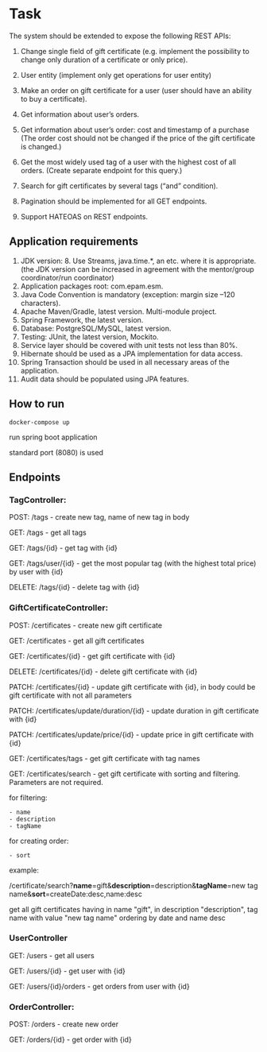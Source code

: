 # Task

The system should be extended to expose the following REST APIs:
1. Change single field of gift certificate (e.g. implement the possibility to change only duration of a certificate or only price).
2. User entity  (implement only get operations for user entity)

3. Make an order on gift certificate for a user (user should have an ability to buy a certificate).
4. Get information about user’s orders.
5. Get information about user’s order: cost and timestamp of a purchase (The order cost should not be changed if the price of the gift certificate is changed.)
6. Get the most widely used tag of a user with the highest cost of all orders. (Create separate endpoint for this query.)
7. Search for gift certificates by several tags (“and” condition).
8. Pagination should be implemented for all GET endpoints. 
9. Support HATEOAS on REST endpoints.






## Application requirements
1. JDK version: 8. Use Streams, java.time.*, an etc. where it is appropriate. (the JDK version can be increased in agreement with the mentor/group coordinator/run coordinator)
2. Application packages root: com.epam.esm.
3. Java Code Convention is mandatory (exception: margin size –120 characters).
4. Apache Maven/Gradle, latest version. Multi-module project.
5. Spring Framework, the latest version.
6. Database: PostgreSQL/MySQL, latest version.
7. Testing: JUnit, the latest version, Mockito.
8. Service layer should be covered with unit tests not less than 80%.
9. Hibernate should be used as a JPA implementation for data access.
10. Spring Transaction should be used in all necessary areas of the application.
11. Audit data should be populated using JPA features.


## How to run


`docker-compose up`

 run spring boot application

standard port (8080) is used

## Endpoints

### TagController:

POST: /tags - create new tag, name of new tag in body

GET: /tags - get all tags

GET: /tags/{id} - get tag with {id}

GET: /tags/user/{id} - get the most popular tag (with the highest total price) by user with {id}

DELETE: /tags/{id} - delete tag with {id}

### GiftCertificateController:

POST: /certificates - create new gift certificate

GET: /certificates - get all gift certificates

GET: /certificates/{id} - get gift certificate with {id}

DELETE: /certificates/{id} - delete gift certificate with {id}

PATCH: /certificates/{id} - update gift certificate with {id}, in body could be gift certificate with not all parameters

PATCH: /certificates/update/duration/{id} - update duration in gift certificate with {id}

PATCH: /certificates/update/price/{id} - update price in gift certificate with {id}

GET: /certificates/tags - get gift certificate with tag names

GET: /certificates/search - get gift certificate with sorting and filtering. Parameters are not required.

for filtering:

    - name
    - description
    - tagName

for creating order:

    - sort

example:

/certificate/search?**name**=gift&**description**=description&**tagName**=new tag name&**sort**=createDate:desc,name:desc

get all gift certificates having in name "gift", in description "description", tag name with value "new tag name" ordering by date and name desc


### UserController

GET: /users - get all users

GET: /users/{id} - get user with {id}

GET: /users/{id}/orders - get orders from user with {id}


### OrderController:

POST: /orders - create new order

GET: /orders/{id} - get order with {id}